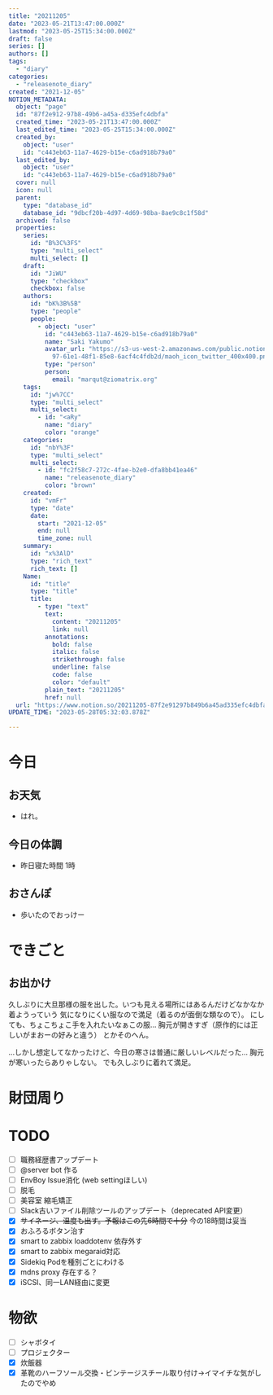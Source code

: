 ```yaml
---
title: "20211205"
date: "2023-05-21T13:47:00.000Z"
lastmod: "2023-05-25T15:34:00.000Z"
draft: false
series: []
authors: []
tags:
  - "diary"
categories:
  - "releasenote_diary"
created: "2021-12-05"
NOTION_METADATA:
  object: "page"
  id: "87f2e912-97b8-49b6-a45a-d335efc4dbfa"
  created_time: "2023-05-21T13:47:00.000Z"
  last_edited_time: "2023-05-25T15:34:00.000Z"
  created_by:
    object: "user"
    id: "c443eb63-11a7-4629-b15e-c6ad918b79a0"
  last_edited_by:
    object: "user"
    id: "c443eb63-11a7-4629-b15e-c6ad918b79a0"
  cover: null
  icon: null
  parent:
    type: "database_id"
    database_id: "9dbcf20b-4d97-4d69-98ba-8ae9c8c1f58d"
  archived: false
  properties:
    series:
      id: "B%3C%3FS"
      type: "multi_select"
      multi_select: []
    draft:
      id: "JiWU"
      type: "checkbox"
      checkbox: false
    authors:
      id: "bK%3B%5B"
      type: "people"
      people:
        - object: "user"
          id: "c443eb63-11a7-4629-b15e-c6ad918b79a0"
          name: "Saki Yakumo"
          avatar_url: "https://s3-us-west-2.amazonaws.com/public.notion-static.com/3ad1c4\
            97-61e1-48f1-85e8-6acf4c4fdb2d/maoh_icon_twitter_400x400.png"
          type: "person"
          person:
            email: "marqut@ziomatrix.org"
    tags:
      id: "jw%7CC"
      type: "multi_select"
      multi_select:
        - id: "<aRy"
          name: "diary"
          color: "orange"
    categories:
      id: "nbY%3F"
      type: "multi_select"
      multi_select:
        - id: "fc2f58c7-272c-4fae-b2e0-dfa8bb41ea46"
          name: "releasenote_diary"
          color: "brown"
    created:
      id: "vmFr"
      type: "date"
      date:
        start: "2021-12-05"
        end: null
        time_zone: null
    summary:
      id: "x%3AlD"
      type: "rich_text"
      rich_text: []
    Name:
      id: "title"
      type: "title"
      title:
        - type: "text"
          text:
            content: "20211205"
            link: null
          annotations:
            bold: false
            italic: false
            strikethrough: false
            underline: false
            code: false
            color: "default"
          plain_text: "20211205"
          href: null
  url: "https://www.notion.so/20211205-87f2e91297b849b6a45ad335efc4dbfa"
UPDATE_TIME: "2023-05-28T05:32:03.878Z"

---
```

<link rel="stylesheet" href="https://cdn.jsdelivr.net/npm/katex@0.16.2/dist/katex.min.css" integrity="sha384-bYdxxUwYipFNohQlHt0bjN/LCpueqWz13HufFEV1SUatKs1cm4L6fFgCi1jT643X" crossorigin="anonymous">


# 今日


## お天気

- はれ。

## 今日の体調

- 昨日寝た時間 1時

## おさんぽ

- 歩いたのでおっけー

# できごと


## お出かけ


久しぶりに大旦那様の服を出した。いつも見える場所にはあるんだけどなかなか着ようっていう 気になりにくい服なので満足（着るのが面倒な類なので）。 にしても、ちょこちょこ手を入れたいなぁこの服… 胸元が開きすぎ（原作的には正しいがまおーの好みと違う） とかそのへん。


…しかし想定してなかったけど、今日の寒さは普通に厳しいレベルだった… 胸元が寒いったらありゃしない。 でも久しぶりに着れて満足。


# 財団周り


# TODO

- [ ] 職務経歴書アップデート
- [ ] @server bot 作る
- [ ] EnvBoy Issue消化 (web settingほしい)
- [ ] 脱毛
- [ ] 美容室 縮毛矯正
- [ ] Slack古いファイル削除ツールのアップデート（deprecated API変更）
- [x] ~~サイネージ、温度も出す。予報はこの先6時間で十分~~ 今の18時間は妥当
- [x] おふろるボタン治す
- [x] smart to zabbix loaddotenv 依存外す
- [x] smart to zabbix megaraid対応
- [x] Sidekiq Podを種別ごとにわける
- [x] mdns proxy 存在する？
- [x] iSCSI、同一LAN経由に変更

# 物欲

- [ ] シャボタイ
- [ ] プロジェクター
- [x] 炊飯器
- [x] 革靴のハーフソール交換・ビンテージスチール取り付け→イマイチな気がしたのでやめ
